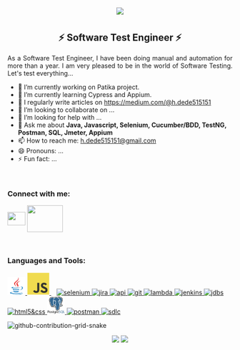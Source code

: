 <h1 align="center">
  <a href="https://git.io/typing-svg">
    <img src="https://readme-typing-svg.herokuapp.com/?lines=Hello,+There!+👋;This+is+Hayrullah+DEDELER;Nice+to+meet+you!&center=true&size=29">
  </a>
</h1>

<h2 align="center">⚡ Software Test Engineer ⚡</h2>

<p align="justify">As a Software Test Engineer, I have been doing manual
and automation for more than a year. I am very pleased to be
in the world of Software Testing.
Let's test everything...</p>


- 🔭 I’m currently working on Patika project.
- 🌱 I’m currently learning Cypress and Appium.
- 📝 I regularly write articles on https://medium.com/@h.dede515151
- 👯 I’m looking to collaborate on ...
- 🤔 I’m looking for help with ...
- 💬 Ask me about <b>Java, Javascript, Selenium, Cucumber/BDD, TestNG, Postman, SQL, Jmeter, Appium</b>
- 📫 How to reach me: h.dede515151@gmail.com
- 😄 Pronouns: ...
- ⚡ Fun fact: ...

<p>&nbsp;</p>

<h3 align="left">Connect with me:</h3>
<p align="left">
<a href="https://www.linkedin.com/in/hayrullahdedeler/" target="blank"><img align="center" src="https://raw.githubusercontent.com/rahuldkjain/github-profile-readme-generator/master/src/images/icons/Social/linked-in-alt.svg" alt="" height="30" width="40" /></a>
<a href="https://medium.com/@h.dede515151" target="blank"><img align="center" src="https://raw.githubusercontent.com/rahuldkjain/github-profile-readme-generator/master/src/images/icons/Social/medium.svg" alt="" height="60" width="80" /></a>
</p>

<p>&nbsp;</p>

<h3 align="left">Languages and Tools:</h3>
<p align="left">
         <a href="https://www.java.com" target="_blank" rel="noreferrer">
        <img
          src="https://raw.githubusercontent.com/devicons/devicon/master/icons/java/java-original.svg"
          alt="java"
          width="40"
          height="40"
        />
      </a>
  <a href="https://developer.mozilla.org/en-US/docs/Web/JavaScript" target="_blank" rel="noreferrer"  title="JAVASCRIPT"> <img src="https://raw.githubusercontent.com/devicons/devicon/master/icons/javascript/javascript-original.svg" alt="javascript" width="50" height="50"/> </a>&nbsp;&nbsp;
         <a href="https://www.selenium.dev/" target="_blank" rel="noreferrer">
        <img
          src="https://upload.wikimedia.org/wikipedia/commons/thumb/d/d5/Selenium_Logo.png/220px-Selenium_Logo.png"
          alt="selenium"
          width="40"
          height="40"
        />
      </a>
  <a
        href="https://www.atlassian.com/software/jira"
        target="_blank"
        rel="noreferrer"
      >
        <img
          src="https://res.cloudinary.com/hevo/image/upload/c_scale,w_300,h_178,dpr_2/f_auto,q_auto/v1637916318/hevo-learn/Jira-Testing-Jira-logo.png?_i=AA"
          alt="jira"
          width="40"
          height="40"
        />
      </a>
  <a
        href="https://www.guru99.com/rest-assured.html"
        target="_blank"
        rel="noreferrer"
      >
        <img
          src="https://banner2.cleanpng.com/20180821/px/kisspng-application-programming-interface-logo-image-compu-i-can-develop-back-end-rest-api-for-your-service-f-5b7c8fe20af486.3712986915348899540449.jpg"
          alt="api"
          width="40"
          height="40"
        />
      </a>
      <a href="https://git-scm.com/" target="_blank" rel="noreferrer">
        <img
          src="https://www.vectorlogo.zone/logos/git-scm/git-scm-icon.svg"
          alt="git"
          width="40"
          height="40"
        />
      </a>
      <a href="https://docs.oracle.com/javase/tutorial/java/javaOO/lambdaexpressions.html" target="_blank" rel="noreferrer">
        <img
          src="https://blogs.ashrithgn.com/content/images/2018/11/600px-AWS_Lambda_logo.svg.png"
          alt="lambda"
          width="40"
          height="40"
        />
      </a>
      <a href="https://www.jenkins.io/doc/book/using/using-local-language/" target="_blank" rel="noreferrer">
        <img
          src="https://oguzhaninan.gitlab.io/assets/img/jenkins.jpg"
          alt="jenkins"
          width="40"
          height="40"
        />
      </a>
      <a href="https://docs.oracle.com/javase/8/docs/technotes/guides/jdbc/" target="_blank" rel="noreferrer">
        <img
          src="https://miro.medium.com/max/574/0*lxJbvAVQxepIyyx9.png"
          alt="jdbs"
          width="40"
          height="40"
        />
      </a>
      <a href="https://www.w3.org/html/" target="_blank" rel="noreferrer">
        <img
          src="https://i0.wp.com/css-tricks.com/wp-content/uploads/2021/01/html5-css3.jpg?resize=498%2C249&ssl=1"
          alt="html5&css"
          width="100"
          height="40"
        />
      </a>
      <a href="https://www.postgresql.org" target="_blank" rel="noreferrer">
        <img
          src="https://raw.githubusercontent.com/devicons/devicon/master/icons/postgresql/postgresql-original-wordmark.svg"
          alt="postgresql"
          width="40"
          height="40"
        />
      </a>
      <a href="https://postman.com" target="_blank" rel="noreferrer">
        <img
          src="https://www.vectorlogo.zone/logos/getpostman/getpostman-icon.svg"
          alt="postman"
          width="40"
          height="40"
        />
      </a>
      <a href="https://www.rapid7.com/fundamentals/software-development-life-cycle-sdlc/" target="_blank" rel="noreferrer">
        <img
          src="https://outsmartteam.com/wp-content/uploads/2020/03/Image-from-iOS.jpg"
          alt="sdlc"
          width="40"
          height="40"
        />
      </a>
    </p>



![github-contribution-grid-snake](https://user-images.githubusercontent.com/78317220/190580600-edd928b9-0191-4b8a-b1f5-b74fd09a5df4.gif)


<p align="center">
      <img height="180em" src="https://github-readme-stats.vercel.app/api?username=hayrullah51&theme=tokyonight&show_icons=true&count_private=true)"/>
      <img height="180em" src="https://github-readme-stats-eight-theta.vercel.app/api/top-langs/?username=hayrullah51&layout=compact&langs_count=8&theme=tokyonight"/>
</p>




